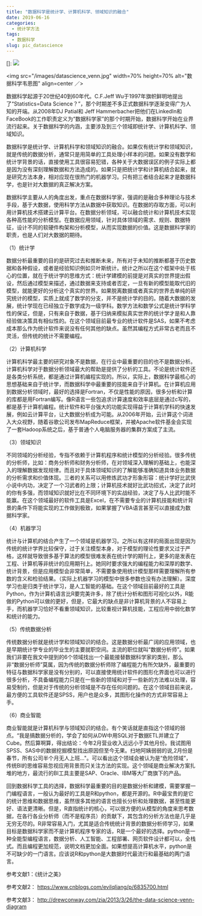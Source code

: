 ```yaml
---
title: "数据科学是统计学、计算机科学、领域知识的融合"
date: 2019-06-16
categories:
  - 统计学方法
tags:
  - 数据科学
slug: pic_datascience
---
```

[]: ![](/images/data_science_venn.jpg)

<img src="/images/datascience_venn.jpg" width=70% height=70% alt="数据科学韦恩图" align=center ／>


数据科学起源于20世纪40到60年代。C.F.Jeff Wu于1997年旗帜鲜明地提出了“Statistics=Data Science？”，那个时期差不多正式数据科学逐渐变得广为人知的开端。从2008年DJ Patial和 Jeff Hammerbacher把他们在LinkedIn和FaceBook的工作职责定义为“数据科学家”的那个时期开始，数据科学开始在业界流行起来。关于数据科学的内涵，主要涉及到三个领域即统计学、计算机科学、领域知识。

数据科学是统计学、计算机科学和领域知识的融合。如果仅有统计学和领域知识，就是传统的数据分析，通常只是用简单的工具处理小样本的问题。如果没有数学和统计学背景的话，直接使用工具很容易犯错，各种关于大数据误区的例子实际上都是因为没有深刻理解数据和方法造成的。如果只是把统计学和计算机结合起来，就是研究方法本身，相对应现在很热门的机器学习。只有把三者结合起来才是数据科学，也是针对大数据的真正解决方案。

数据科学主要从人的角度出发，重点在数据科学家，强调的是融合多种理论与技术手段，基于大数据，使用科学方法从数据中获取知识。在数据的存取方面，可以利用计算机技术搭建云计算平台。在数据分析领域，可以融合统计和计算机技术实现各种高性能的分析模型。在数据应用领域，针对具体领域的需求、规则、数据特征，设计不同的软硬件构架和分析模型，从而实现数据的价值。这是数据科学家的职责，也是人们对大数据的期待。

（1）统计学

数据分析最重要的目的是研究过去和推断未来，所有对于未知的推断都基于历史数据和各种假设，或者是经验知识例如贝叶斯统计。统计之所以在这个框架中处于核心的位置，就在于统计学的思维方式：统计学建模的前提是对真实的世界提出假设，然后通过模型来描述，通过数据来支持或者否定，一旦有新的模型能取代旧的模型，就能更好的分析这个真实的世界。如果脱离数据或者真实的世界去单纯的研究统计的模型，实质上就成了数学的分支，并不是统计学的目的。随着大数据的发展，统计学现在已经独立于数学成为一级学科。数学方法和数学公式是统计学科学性的保证，但是，只有来自于数据，基于归纳来模拟真实世界的统计学才是和人靠经验做决策具有相似性的。在这个领域目前最专业的统计软件是SAS，如果不考虑成本那么作为统计软件来说没有任何其他的缺点。虽然其编程方式非常古老而且不灵活，但传统的统计不需要编程。

（2）计算机科学

计算机科学最主要的研究对象不是数据，在行业中最重要的目的也不是数据分析。计算机科学对于数据分析领域最大的帮助是提供了分析的工具。不论是统计软件还是各类分析系统，都是通过计算机编程实现的。所以，实际上，数据科学最核心的思想基础来自于统计学，而数据科学中最重要的技能来自于计算机。在计算机应用到数据分析领域时，最好的选择是Fortran，不仅是性能的原因，很多分析和计算的库都是用Fortran编写。像R语言一些包追求计算速度和效率底层是通过c写的，都是基于计算机编程。统计软件和平台强大的功能实现得益于计算机学科的快速发展，例如云计算平台，让大数据分析成为可能。从2006年开始，云计算这个词进入大众视野，随着谷歌公司发布MapReduce框架，并被Apache软件基金会实现了一套Hadoop系统之后，基于普通个人电脑服务器的集群方案成了主流。

（3）领域知识

不同领域的分析经验，专指不依赖于计算机程序和统计模型的分析经验。很多传统的分析师，比如：商务分析师和财务分析师，在对领域深入理解的基础上，也能深入的理解数据发现规律。而且对于具体领域知识的了解能够准确知道具体业务数据的分析需求和价值体现。三者的关系可以用修炼武功才形象形容：统计学好比武侠小说中内功，决定了一个习武者的上限；计算机技术就好比武功招式，决定了此时的你有多强，而领域知识就好比在不同环境下的实战经验，决定了与人比武时能不能赢。在这个领域最好的软件工具是Excel，在不需要专业的计算机技能和统计背景的条件下将能实现的工作做到极致，如果掌握了VBA语言甚至可以直接成为数据科学家。

（4）机器学习

统计与计算机的结合产生了一个领域是机器学习。之所以有这样的局面出现是因为传统的统计学界比较保守，过于关注模型本身，对于模型的理论性要求又过于严格，这样就导致很多基于算法的模型很难发表在统计学的期刊上，更多的是发表在工程、计算机等非统计的应用期刊上。她同时要求强大的编程能力和深厚的数学、统计背景，但是应用模型会非常简单，不需要象使用统计模型那样需要理解所有参数的含义和检验结果。（实际上机器学习的模型中很多参数也没有办法理解）。深度学习也是归类于统计学习，是人工智能的基础。在这个领域目前最好的工具是Python，作为计算机语言比R要完美许多，除了统计分析和图形可视化以外，R能做的Python可以做的更好，但是，它最大的缺点是非计算机背景的人不容易上手，而机器学习恰好不看重领域知识，比较重视计算机技能，工程应用中弱化数学和统计的能力。

（5）传统数据分析

传统数据分析就是统计学和领域知识的结合。这是数据分析最广阔的应用领域，也是早期统计学专业的毕业生的主要就职空间。主流的职位就叫“数据分析师”。如果我们非要在我文中提到的6个领域找出一个最能接替数据科学家的类别，那么非“数据分析师”莫属，因为传统的数据分析师除了编程能力有所欠缺外，最重要的特征与数据科学家是没有分别的，可以直接使用统计软件的图形化界面也可以进行很多分析，不具备编程能力只是在一些新的领域和对于一些新的方法难以处理，容易受制约，但是对于传统的分析领域是不存在任何问题的。在这个领域目前来说，最方便的工具软件还是SPSS，用户也是众多，其图形化操作的方式非常容易上手。

（6）商业智能

商业智能就是计算机科学与领域知识的结合。有个笑话就是直指这个领域的弱点。“我是搞数据分析的，学会了如何从DW中用SQL对于数据ETL并建立了Cube。然后算啊算，得出结论：今年2月营业收入远远小于其他月份。我试图用SPSS、SAS中的数据挖掘模型找出原因但至今无果。扫地阿姨弱弱的说,2月份是春节，所有公司半个月无人上班..."。可以看出这个领域会被认为是“危险领域”，传统BI的思维容易忽视应用背景而只关注方法的实现。这个领域是商业解决方案扎堆的地方，最流行的BI工具主要是SAP、Oracle、IBM等大厂商旗下的产品。

回到数据科学工具的选择，数据科学最重要的目的是数据分析和建模，需要掌握一门编程语言，一般认为最好的工具是R和python，都是开源的。R中最宝贵的是它的统计思维和数据思维，虽然很多其他的语言也擅长分析和处理数据，甚至性能更好、语法更清晰。但是，R直指统计的核心，可以很方便的从模型的角度来思考数据，在各行各业分析师（而不是程序员）的贡献下，其包含的分析方法也是几乎是无穷无尽的。R非常容易入门，尤其是适合传统统计背景的数据分析师学习，如果目标是数据科学家而不是计算机程序专家的话，R是一个最好的选择。python是一种全能型编程语言，数据分析、人工智能、工程部署、网页软件设计都可以，全栈式。而且编程更加规范，说明文档更加全面。如果想提高计算机水平，python是不可缺少的一门语言。应该说R和python是大数据时代最流行和最基础的两门语言。


参考文献1：《统计之美》

参考文献2： https://www.cnblogs.com/evilqliang/p/6835700.html

参考文献3： http://drewconway.com/zia/2013/3/26/the-data-science-venn-diagram